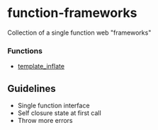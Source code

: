 # function-frameworks

Collection of a single function web "frameworks"

### Functions

- [template_inflate](./template_inflate/)


## Guidelines

- Single function interface
- Self closure state at first call
- Throw more errors